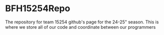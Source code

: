 # BFH15254Repo
The repository for team 15254 github's page for the 24-25" season. This is where we store all of our code and coordinate between our programmers
